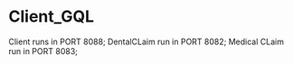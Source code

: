 # Client_GQL

Client runs in PORT 8088;
DentalCLaim run in PORT 8082;
Medical CLaim run in PORT 8083;
